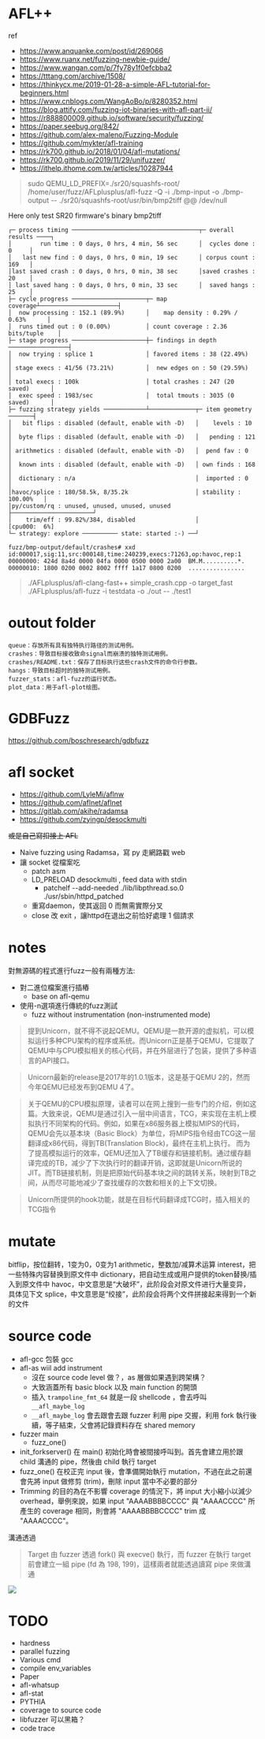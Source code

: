 # AFL++

ref
- https://www.anquanke.com/post/id/269066
- https://www.ruanx.net/fuzzing-newbie-guide/
- https://www.wangan.com/p/7fy78y1f0efcbba2
- https://tttang.com/archive/1508/
- https://thinkycx.me/2019-01-28-a-simple-AFL-tutorial-for-beginners.html
- https://www.cnblogs.com/WangAoBo/p/8280352.html
- https://blog.attify.com/fuzzing-iot-binaries-with-afl-part-ii/
- https://r888800009.github.io/software/security/fuzzing/
- https://paper.seebug.org/842/
- https://github.com/alex-maleno/Fuzzing-Module
- https://github.com/mykter/afl-training
- https://rk700.github.io/2018/01/04/afl-mutations/
- https://rk700.github.io/2019/11/29/unifuzzer/
- https://ithelp.ithome.com.tw/articles/10287944

>sudo QEMU_LD_PREFIX=./sr20/squashfs-root/ /home/user/fuzz/AFLplusplus/afl-fuzz -Q -i ./bmp-input -o ./bmp-output -- ./sr20/squashfs-root/usr/bin/bmp2tiff @@ /dev/null


Here only test SR20 firmware's binary bmp2tiff

```
┌─ process timing ────────────────────────────────────┬─ overall results ────┐
│        run time : 0 days, 0 hrs, 4 min, 56 sec      │  cycles done : 0     │
│   last new find : 0 days, 0 hrs, 0 min, 19 sec      │ corpus count : 169   │
│last saved crash : 0 days, 0 hrs, 0 min, 38 sec      │saved crashes : 20    │
│ last saved hang : 0 days, 0 hrs, 0 min, 33 sec      │  saved hangs : 25    │
├─ cycle progress ─────────────────────┬─ map coverage┴──────────────────────┤
│  now processing : 152.1 (89.9%)      │    map density : 0.29% / 0.63%      │
│  runs timed out : 0 (0.00%)          │ count coverage : 2.36 bits/tuple    │
├─ stage progress ─────────────────────┼─ findings in depth ─────────────────┤
│  now trying : splice 1               │ favored items : 38 (22.49%)         │
│ stage execs : 41/56 (73.21%)         │  new edges on : 50 (29.59%)         │
│ total execs : 100k                   │ total crashes : 247 (20 saved)      │
│  exec speed : 1983/sec               │  total tmouts : 3035 (0 saved)      │
├─ fuzzing strategy yields ────────────┴─────────────┬─ item geometry ───────┤
│   bit flips : disabled (default, enable with -D)   │    levels : 10        │
│  byte flips : disabled (default, enable with -D)   │   pending : 121       │
│ arithmetics : disabled (default, enable with -D)   │  pend fav : 0         │
│  known ints : disabled (default, enable with -D)   │ own finds : 168       │
│  dictionary : n/a                                  │  imported : 0         │
│havoc/splice : 180/58.5k, 8/35.2k                   │ stability : 100.00%   │
│py/custom/rq : unused, unused, unused, unused       ├───────────────────────┘
│    trim/eff : 99.82%/384, disabled                 │          [cpu000:  6%]
└─ strategy: explore ────────── state: started :-) ──┘
```

```
fuzz/bmp-output/default/crashes# xxd id:000017,sig:11,src:000148,time:240239,execs:71263,op:havoc,rep:1
00000000: 424d 8a4d 0000 04fa 0000 0500 0000 2a00  BM.M..........*.
00000010: 1800 0200 0002 8002 ffff 1a17 0800 0200  ................
```

>./AFLplusplus/afl-clang-fast++ simple_crash.cpp -o target_fast
>./AFLplusplus/afl-fuzz -i testdata -o ./out -- ./test1

# outout folder

```
queue：存放所有具有独特执行路径的测试用例。
crashes：导致目标接收致命signal而崩溃的独特测试用例。
crashes/README.txt：保存了目标执行这些crash文件的命令行参数。
hangs：导致目标超时的独特测试用例。
fuzzer_stats：afl-fuzz的运行状态。
plot_data：用于afl-plot绘图。
```


# GDBFuzz
https://github.com/boschresearch/gdbfuzz

# afl socket
- https://github.com/LyleMi/aflnw
- https://github.com/aflnet/aflnet
- https://gitlab.com/akihe/radamsa
- https://github.com/zyingp/desockmulti

~~或是自己寫扣接上 AFL~~

- Naive fuzzing using Radamsa，寫 py 走網路戳 web
- 讓 socket 從檔案吃
    - patch asm 
    - LD_PRELOAD desockmulti , feed data with stdin
        - patchelf --add-needed ./lib/libpthread.so.0 ./usr/sbin/httpd_patched
    - 重寫daemon，使其返回 0 而無需實際分叉
    - close 改 exit ，讓httpd在退出之前恰好處理 1 個請求


# notes

對無源碼的程式進行fuzz一般有兩種方法:

- 對二進位檔案進行插樁
    - base on afl-qemu
- 使用-n選項進行傳統的fuzz測試
    -  fuzz without instrumentation (non-instrumented mode)

>提到Unicorn，就不得不说起QEMU。QEMU是一款开源的虚拟机，可以模拟运行多种CPU架构的程序或系统。而Unicorn正是基于QEMU，它提取了QEMU中与CPU模拟相关的核心代码，并在外层进行了包装，提供了多种语言的API接口。

>Unicorn最新的release是2017年的1.0.1版本，这是基于QEMU 2的，然而今年QEMU已经发布到QEMU 4了。


>关于QEMU的CPU模拟原理，读者可以在网上搜到一些专门的介绍，例如这篇。大致来说，QEMU是通过引入一层中间语言，TCG，来实现在主机上模拟执行不同架构的代码。例如，如果在x86服务器上模拟MIPS的代码，QEMU会先以基本块（Basic Block）为单位，将MIPS指令经由TCG这一层翻译成x86代码，得到TB(Translation Block)，最终在主机上执行。
>而为了提高模拟运行的效率，QEMU还加入了TB缓存和链接机制。通过缓存翻译完成的TB，减少了下次执行时的翻译开销，这即就是Unicorn所说的JIT。而TB链接机制，则是把原始代码基本块之间的跳转关系，映射到TB之间，从而尽可能地减少了查找缓存的次数和相关的上下文切换。

>Unicorn所提供的hook功能，就是在目标代码翻译成TCG时，插入相关的TCG指令

# mutate

bitflip，按位翻转，1变为0，0变为1
arithmetic，整数加/减算术运算
interest，把一些特殊内容替换到原文件中
dictionary，把自动生成或用户提供的token替换/插入到原文件中
havoc，中文意思是“大破坏”，此阶段会对原文件进行大量变异，具体见下文
splice，中文意思是“绞接”，此阶段会将两个文件拼接起来得到一个新的文件


# source code 

- afl-gcc 包裝 gcc
- afl-as wiil add instrument
    - 沒在 source code level 做？，as 層做如果遇到跨架構？
    - 大致涵蓋所有 basic block 以及 main function 的開頭
    - 插入 `trampoline_fmt_64` 就是一段 shellcode ，會去呼叫 `__afl_maybe_log`
    - `__afl_maybe_log` 會去跟會去跟 fuzzer 利用 pipe 交握，利用 fork 執行後續，等子結束，父會將記錄資料存在 shared memory 
- fuzzer main 
    - fuzz_one()
- init_forkserver() 在 main() 初始化時會被間接呼叫到。首先會建立用於跟 child 溝通的 pipe，然後由 child 執行 target
- fuzz_one() 在校正完 input 後，會準備開始執行 mutation，不過在此之前還會先將 input 做修剪 (trim)，刪除 input 當中不必要的部分
- Trimming 的目的為在不影響 coverage 的情況下，將 input 大小縮小以減少 overhead，舉例來說，如果 input "AAAABBBBCCCC" 與 "AAAACCCC" 所產生的 coverage 相同，則會將 "AAAABBBBCCCC" trim 成 "AAAACCCC"。



溝通透過
>Target 由 fuzzer 透過 fork() 與 execve() 執行，而 fuzzer 在執行 target 前會建立一組 pipe (fd 為 198, 199)，這樣兩者就能透過讀寫 pipe 來做溝通


![](https://ithelp.ithome.com.tw/upload/images/20220912/20151153nnfUGFw4Ep.png)

# TODO
- hardness
- parallel fuzzing
- Various cmd 
- compile env_variables
- Paper
- afl-whatsup
- afl-stat
- PYTHIA
- coverage to source code
- libfuzzer 可以黑箱？
- code trace